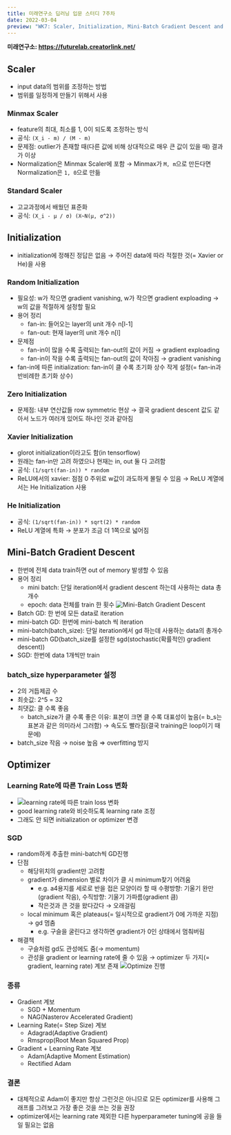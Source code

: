 ```yaml
---
title: 미래연구소 딥러닝 입문 스터디 7주차
date: 2022-03-04
preview: "WK7: Scaler, Initialization, Mini-Batch Gradient Descent and Optimizer"
---
```


**미래연구소: https://futurelab.creatorlink.net/**

## Scaler
- input data의 범위를 조정하는 방법
- 범위를 일정하게 만들기 위해서 사용
### Minmax Scaler
- feature의 최대, 최소를 1, 0이 되도록 조정하는 방식
- 공식: `(X_i - m) / (M - m)`
- 문제점: outlier가 존재할 때(다른 값에 비해 상대적으로 매우 큰 값이 있을 때) 결과가 이상
- Normalization은 Minmax Scaler에 포함 → Minmax가 `M, m`으로 만든다면 Normalization은 `1, 0`으로 만듦
### Standard Scaler
- 고교과정에서 배웠던 표준화
- 공식: `(X_i - μ / σ) (X~N(μ, σ^2))`

## Initialization
- initialization에 정해진 정답은 없음 → 주어진 data에 따라 적절한 것(= Xavier or He)을 사용
### Random Initialization
- 필요성: w가 작으면 gradient vanishing, w가 작으면 gradient exploading → w의 값을 적절하게 설정할 필요
- 용어 정리
  - fan-in: 들어오는 layer의 unit 개수 n[l-1]
  - fan-out: 현재 layer의 unit 개수 n[l]
- 문제점
  - fan-in이 많을 수록 출력되는 fan-out의 값이 커짐 → gradient exploading
  - fan-in이 작을 수록 출력되는 fan-out의 값이 작아짐  → gradient vanishing
- fan-in에 따른 initialization: fan-in이 클 수록 초기화 상수 작게 설정(= fan-in과 반비례한 초기화 상수)
### Zero Initialization
- 문제점: 내부 연산값들 row symmetric 현상 → 결국 gradient descent 값도 같아서 노드가 여러개 있어도 하나인 것과 같아짐
### Xavier Initialization
- glorot initialization이라고도 함(in tensorflow)
- 원래는 fan-in만 고려 하였으나 현재는 in, out 둘 다 고려함
- 공식: `(1/sqrt(fan-in)) * random`
- ReLU에서의 xavier: 점점 0 주위로 w값이 과도하게 몰릴 수 있음 → ReLU 계열에서는 He Initialization 사용
### He Initialization
- 공식: `(1/sqrt(fan-in)) * sqrt(2) * random`
- ReLU 계열에 특화 → 분포가 조금 더 1쪽으로 넓어짐

## Mini-Batch Gradient Descent
- 한번에 전체 data train하면 out of memory 발생할 수 있음
- 용어 정리
  - mini batch: 단일 iteration에서 gradient descent 하는데 사용하는 data 총 개수
  - epoch: data 전체를 train 한 횟수
![Mini-Batch Gradient Descent](https://user-images.githubusercontent.com/53527600/156776115-8c80fb85-3442-454f-9cbc-a241ff4e407f.png)
- Batch GD: 한 번에 모든 data로 iteration
- mini-batch GD: 한번에 mini-batch 씩 iteration
- mini-batch(batch_size): 단일 iteration에서 gd 하는데 사용하는 data의 총개수
- mini-batch GD(batch_size를 설정한 sgd(stochastic(확률적인) gradient descent))
- SGD: 한번에 data 1개씩만 train
### batch_size hyperparameter 설정
- 2의 거듭제곱 수
- 최솟값: 2^5 = 32
- 최댓값: 클 수록 좋음
  - batch_size가 클 수록 좋은 이유: 표본이 크면 클 수록 대표성이 높음(= b_s는 표본과 같은 의미라서 그러함) → 속도도 빨라짐(결국 training은 loop이기 때문에)
- batch_size 작음 → noise 높음 ⇒ overfitting 방지

## Optimizer
### Learning Rate에 따른 Train Loss 변화
- ![learning rate에 따른 train loss 변화](https://user-images.githubusercontent.com/53527600/156865190-43ef5bea-5388-4f9a-8cd6-5cf3170470bc.png)
- good learning rate와 비슷하도록 learning rate 조정
- 그래도 안 되면 initialization or optimizer 변경
### SGD
- random하게 추출한 mini-batch씩 GD진행
- 단점
  - 해당위치의 gradient만 고려함
  - gradient가 dimension 별로 차이가 클 시 minimum찾기 어려움
    - e.g. a4용지를 세로로 반을 접은 모양이라 할 때 수평방향: 기울기 완만(gradient 작음), 수직방향: 기울기 가파름(gradient 큼)
    - 작은것과 큰 것을 왔다갔다 → 오래걸림
  - local minimum 혹은 plateaus(= 일시적으로 gradient가 0에 가까운 지점) → gd 멈춤
    - e.g. 구슬을 굴린다고 생각하면 gradient가 0인 상태에서 멈춰버림
- 해결책
  - 구슬처럼 gd도 관성에도 줌(→ momentum)
  - 관성을 gradient or learning rate에 줄 수 있음 → optimizer 두 가지(= gradient, learning rate) 계보 존재
![Optimize 진행](https://user-images.githubusercontent.com/53527600/156865399-88a661b0-b1f3-4834-ae66-ee032efd20b7.png)
### 종류
- Gradient 계보
  - SGD + Momentum
  - NAG(Nasterov Accelerated Gradient)
- Learning Rate(= Step Size) 계보
  - Adagrad(Adaptive Gradient)
  - Rmsprop(Root Mean Squared Prop)
- Gradient + Learning Rate 계보
  - Adam(Adaptive Moment Estimation)
  - Rectified Adam
### 결론
- 대체적으로 Adam이 좋지만 항상 그런것은 아니므로 모든 optimizer를 사용해 그래프를 그려보고 가장 좋은 것을 쓰는 것을 권장
- optimizer에서는 learning rate 제외한 다른 hyperparameter tuning에 공을 들일 필요는 없음
